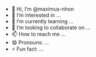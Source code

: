 - 👋 Hi, I’m @maximus-nhon
- 👀 I’m interested in ...
- 🌱 I’m currently learning ...
- 💞️ I’m looking to collaborate on ...
- 📫 How to reach me ...
- 😄 Pronouns: ...
- ⚡ Fun fact: ...

<!---
maximus-nhon/maximus-nhon is a ✨ special ✨ repository because its `README.md` (this file) appears on your GitHub profile.
You can click the Preview link to take a look at your changes.
--->
